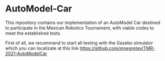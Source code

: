 # AutoModel-Car
This repository contains our implementation of an AutoModel Car destined to participate in the Mexican Robotics Tournament, with viable codes to meet the established tests.

First of all, we recommend to start all testing with the Gazebo simulator which you can localizate at this link https://github.com/mnegretev/TMR-2021-AutoModelCar
